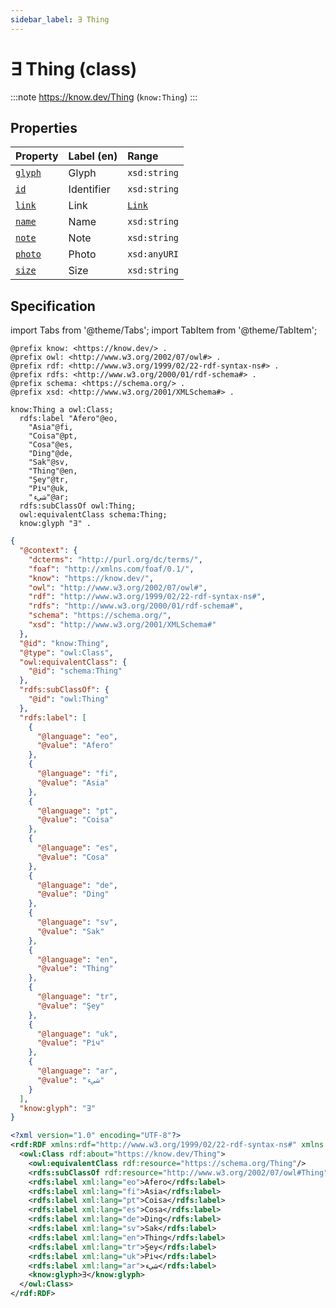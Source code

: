 ```yaml
---
sidebar_label: ∃ Thing
---
```


# ∃ Thing (class)

:::note
https://know.dev/Thing
(`know:Thing`)
:::

## Properties

| Property          | Label (en)     | Range                    |
| :---------------- | :------------- | :----------------------- |
| [`glyph`]         | Glyph          | `xsd:string`             |
| [`id`]            | Identifier     | `xsd:string`             |
| [`link`]          | Link           | [`Link`]                 |
| [`name`]          | Name           | `xsd:string`             |
| [`note`]          | Note           | `xsd:string`             |
| [`photo`]         | Photo          | `xsd:anyURI`             |
| [`size`]          | Size           | `xsd:string`             |

## Specification

import Tabs from '@theme/Tabs';
import TabItem from '@theme/TabItem';

<Tabs>
<TabItem value="turtle" label="Turtle">

```turtle
@prefix know: <https://know.dev/> .
@prefix owl: <http://www.w3.org/2002/07/owl#> .
@prefix rdf: <http://www.w3.org/1999/02/22-rdf-syntax-ns#> .
@prefix rdfs: <http://www.w3.org/2000/01/rdf-schema#> .
@prefix schema: <https://schema.org/> .
@prefix xsd: <http://www.w3.org/2001/XMLSchema#> .

know:Thing a owl:Class;
  rdfs:label "Afero"@eo,
    "Asia"@fi,
    "Coisa"@pt,
    "Cosa"@es,
    "Ding"@de,
    "Sak"@sv,
    "Thing"@en,
    "Şey"@tr,
    "Річ"@uk,
    "شيء"@ar;
  rdfs:subClassOf owl:Thing;
  owl:equivalentClass schema:Thing;
  know:glyph "∃" .

```

</TabItem>
<TabItem value="jsonld" label="JSON-LD">

```json
{
  "@context": {
    "dcterms": "http://purl.org/dc/terms/",
    "foaf": "http://xmlns.com/foaf/0.1/",
    "know": "https://know.dev/",
    "owl": "http://www.w3.org/2002/07/owl#",
    "rdf": "http://www.w3.org/1999/02/22-rdf-syntax-ns#",
    "rdfs": "http://www.w3.org/2000/01/rdf-schema#",
    "schema": "https://schema.org/",
    "xsd": "http://www.w3.org/2001/XMLSchema#"
  },
  "@id": "know:Thing",
  "@type": "owl:Class",
  "owl:equivalentClass": {
    "@id": "schema:Thing"
  },
  "rdfs:subClassOf": {
    "@id": "owl:Thing"
  },
  "rdfs:label": [
    {
      "@language": "eo",
      "@value": "Afero"
    },
    {
      "@language": "fi",
      "@value": "Asia"
    },
    {
      "@language": "pt",
      "@value": "Coisa"
    },
    {
      "@language": "es",
      "@value": "Cosa"
    },
    {
      "@language": "de",
      "@value": "Ding"
    },
    {
      "@language": "sv",
      "@value": "Sak"
    },
    {
      "@language": "en",
      "@value": "Thing"
    },
    {
      "@language": "tr",
      "@value": "Şey"
    },
    {
      "@language": "uk",
      "@value": "Річ"
    },
    {
      "@language": "ar",
      "@value": "شيء"
    }
  ],
  "know:glyph": "∃"
}
```

</TabItem>
<TabItem value="rdfxml" label="RDF/XML">

```xml
<?xml version="1.0" encoding="UTF-8"?>
<rdf:RDF xmlns:rdf="http://www.w3.org/1999/02/22-rdf-syntax-ns#" xmlns:know="https://know.dev/" xmlns:owl="http://www.w3.org/2002/07/owl#" xmlns:schema="https://schema.org/" xmlns:rdfs="http://www.w3.org/2000/01/rdf-schema#">
  <owl:Class rdf:about="https://know.dev/Thing">
    <owl:equivalentClass rdf:resource="https://schema.org/Thing"/>
    <rdfs:subClassOf rdf:resource="http://www.w3.org/2002/07/owl#Thing"/>
    <rdfs:label xml:lang="eo">Afero</rdfs:label>
    <rdfs:label xml:lang="fi">Asia</rdfs:label>
    <rdfs:label xml:lang="pt">Coisa</rdfs:label>
    <rdfs:label xml:lang="es">Cosa</rdfs:label>
    <rdfs:label xml:lang="de">Ding</rdfs:label>
    <rdfs:label xml:lang="sv">Sak</rdfs:label>
    <rdfs:label xml:lang="en">Thing</rdfs:label>
    <rdfs:label xml:lang="tr">Şey</rdfs:label>
    <rdfs:label xml:lang="uk">Річ</rdfs:label>
    <rdfs:label xml:lang="ar">شيء</rdfs:label>
    <know:glyph>∃</know:glyph>
  </owl:Class>
</rdf:RDF>

```

</TabItem>
</Tabs>

[`Link`]: /Link
[`Thing`]: /Thing
[`glyph`]: /glyph
[`id`]: /id
[`link`]: /link
[`name`]: /name
[`note`]: /note
[`photo`]: /photo
[`size`]: /size
